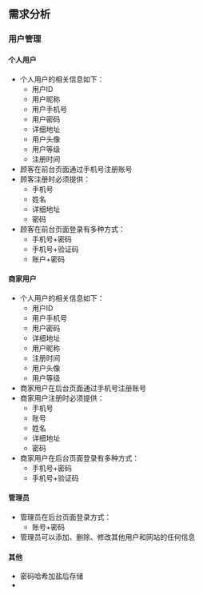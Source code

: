 ## 需求分析
### 用户管理
#### 个人用户
- 个人用户的相关信息如下：
	- 用户ID
	- 用户昵称
	- 用户手机号
	- 用户密码
	- 详细地址
	- 用户头像
	- 用户等级
	- 注册时间
- 顾客在前台页面通过手机号注册账号
- 顾客注册时必须提供：
	- 手机号
	- 姓名
	- 详细地址
	- 密码
- 顾客在前台页面登录有多种方式：
	- 手机号+密码
	- 手机号+验证码
	- 账户+密码
#### 商家用户
- 个人用户的相关信息如下：
	- 用户ID
	- 用户手机号
	- 用户密码
	- 详细地址
	- 用户昵称
	- 注册时间
	- 用户头像
	- 用户等级
- 商家用户在后台页面通过手机号注册账号
- 商家用户注册时必须提供：
	- 手机号
	- 账号
	- 姓名
	- 详细地址
	- 密码
- 商家用户在后台页面登录有多种方式：
	- 手机号+密码
	- 手机号+验证码
#### 管理员
- 管理员在后台页面登录方式：
	- 账号+密码
- 管理员可以添加、删除、修改其他用户和网站的任何信息
#### 其他
- 密码哈希加盐后存储
- 
<!--stackedit_data:
eyJoaXN0b3J5IjpbMTc0MzEyMjg3NiwxMjY1MTk0ODU0LDE2ND
IwNDM1MDcsLTE0NjM2NjgzNjgsLTczNjIxNzI1NiwtMTkwMTMx
MTc4NiwzNDc4MDk0NDYsLTU1NzM2MzU5XX0=
-->